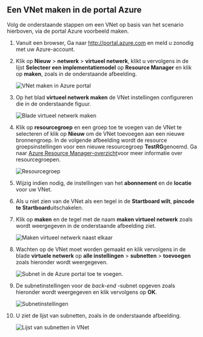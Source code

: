 ## <a name="how-to-create-a-vnet-in-the-azure-portal"></a>Een VNet maken in de portal Azure

Volg de onderstaande stappen om een VNet op basis van het scenario hierboven, via de portal Azure voorbeeld maken.

1. Vanuit een browser, Ga naar http://portal.azure.com en meld u zonodig met uw Azure-account.
2. Klik op **Nieuw** > **netwerk** > **virtueel netwerk**, klikt u vervolgens in de lijst **Selecteer een implementatiemodel** op **Resource Manager** en klik op **maken**, zoals in de onderstaande afbeelding.

    ![VNet maken in Azure portal](./media/virtual-networks-create-vnet-arm-pportal-include/vnet-create-arm-pportal-figure1.gif)

3. Op het blad **virtueel netwerk maken** de VNet instellingen configureren die in de onderstaande figuur.

    ![Blade virtueel netwerk maken](./media/virtual-networks-create-vnet-arm-pportal-include/vnet-create-arm-pportal-figure2.png)

4. Klik op **resourcegroep** en een groep toe te voegen van de VNet te selecteren of klik op **Nieuw** om de VNet toevoegen aan een nieuwe bronnengroep. In de volgende afbeelding wordt de resource groepsinstellingen voor een nieuwe resourcegroep **TestRG**genoemd. Ga naar [Azure Resource Manager-overzicht](../articles/resource-group-overview.md#resource-groups)voor meer informatie over resourcegroepen.

    ![Resourcegroep](./media/virtual-networks-create-vnet-arm-pportal-include/vnet-create-arm-pportal-figure3.png)

5. Wijzig indien nodig, de instellingen van het **abonnement** en de **locatie** voor uw VNet. 

6. Als u niet zien van de VNet als een tegel in de **Startboard wilt**, **pincode te Startboard**uitschakelen. 

7. Klik op **maken** en de tegel met de naam **maken virtueel netwerk** zoals wordt weergegeven in de onderstaande afbeelding ziet.

    ![Maken virtueel netwerk naast elkaar](./media/virtual-networks-create-vnet-arm-pportal-include/vnet-create-arm-pportal-figure4.png)

8. Wachten op de VNet moet worden gemaakt en klik vervolgens in de blade **virtuele netwerk** op **alle instellingen** > **subnetten** > **toevoegen** zoals hieronder wordt weergegeven.

    ![Subnet in de Azure portal toe te voegen.](./media/virtual-networks-create-vnet-arm-pportal-include/vnet-create-arm-pportal-figure5.gif)

9. De subnetinstellingen voor de *back-end* -subnet opgeven zoals hieronder wordt weergegeven en klik vervolgens op **OK**. 

    ![Subnetinstellingen](./media/virtual-networks-create-vnet-arm-pportal-include/vnet-create-arm-pportal-figure6.png)

10. U ziet de lijst van subnetten, zoals in de onderstaande afbeelding.

    ![Lijst van subnetten in VNet](./media/virtual-networks-create-vnet-arm-pportal-include/vnet-create-arm-pportal-figure7.png)
